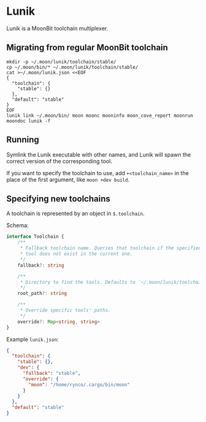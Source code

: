 # Lunik

Lunik is a MoonBit toolchain multiplexer.

## Migrating from regular MoonBit toolchain

```shell
mkdir -p ~/.moon/lunik/toolchain/stable/
cp ~/.moon/bin/* ~/.moon/lunik/toolchain/stable/
cat >~/.moon/lunik.json <<EOF
{
  "toolchain": {
    "stable": {}
  },
  "default": "stable"
}
EOF
lunik link ~/.moon/bin/ moon moonc mooninfo moon_cove_report moonrun moondoc lunik -f
```

## Running

Symlink the Lunik executable with other names, and Lunik will spawn the correct version of the corresponding tool.

If you want to specify the toolchain to use, add `+<toolchain_name>` in the place of the first argument, like `moon +dev build`.

## Specifying new toolchains

A toolchain is represented by an object in `$.toolchain`.

Schema:

```ts
interface Toolchain {
    /** 
     * Fallback toolchain name. Queries that toolchain if the specified
     * tool does not exist in the current one.
     */
    fallback?: string  

    /**
     * Directory to find the tools. Defaults to `~/.moon/lunik/toolchain/<name>/`
     */
    root_path?: string

    /**
     * Override specific tools' paths.
     */
    override?: Map<string, string>
}
```

Example `lunik.json`:

```json
{
  "toolchain": {
    "stable": {},
    "dev": {
      "fallback": "stable",
      "override": {
        "moon": "/home/rynco/.cargo/bin/moon"
      }
    }
  },
  "default": "stable"
}
```

